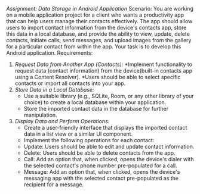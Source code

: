 *Assignment: Data Storage in Android Application*
Scenario: You are working on a mobile application project for a client who wants a
productivity app that can help users manage their contacts effectively. The app should allow
users to import contact information from the device&#39;s contacts app, store this data in a local
database, and provide the ability to view, update, delete contacts, initiate calls, send
messages, and upload images from the gallery for a particular contact from within the app.
Your task is to develop this Android application.
Requirements:
1. *Request Data from Another App (Contacts):*
   *Implement functionality to request data (contact information) from the
   device(built-in contacts app using a Content Resolver).
   *Users should be able to select specific contacts or import all contacts into your app.
2. *Store Data in a Local Database:*
   * Use a suitable library (e.g., SQLite, Room, or any other library of your choice)
   to create a local database within your application.
   * Store the imported contact data in the database for further manipulation.
3. *Display Data and Perform Operations:*
    * Create a user-friendly interface that displays the imported contact data in a list
    view or a similar UI component.
    * Implement the following operations for each contact:
    * Update: Users should be able to edit and update contact information.
    * Delete: Users should be able to delete contacts from the app.
    * Call: Add an option that, when clicked, opens the device&#39;s dialer with
    the selected contact&#39;s phone number pre-populated for a call.
    * Message: Add an option that, when clicked, opens the device&#39;s
    messaging app with the selected contact pre-populated as the recipient
    for a message.
